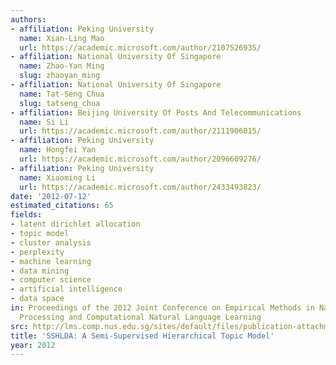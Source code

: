 ```yaml
---
authors:
- affiliation: Peking University
  name: Xian-Ling Mao
  url: https://academic.microsoft.com/author/2107526935/
- affiliation: National University Of Singapore
  name: Zhao-Yan Ming
  slug: zhaoyan_ming
- affiliation: National University Of Singapore
  name: Tat-Seng Chua
  slug: tatseng_chua
- affiliation: Beijing University Of Posts And Telecommunications
  name: Si Li
  url: https://academic.microsoft.com/author/2111906015/
- affiliation: Peking University
  name: Hongfei Yan
  url: https://academic.microsoft.com/author/2096609276/
- affiliation: Peking University
  name: Xiaoming Li
  url: https://academic.microsoft.com/author/2433493823/
date: '2012-07-12'
estimated_citations: 65
fields:
- latent dirichlet allocation
- topic model
- cluster analysis
- perplexity
- machine learning
- data mining
- computer science
- artificial intelligence
- data space
in: Proceedings of the 2012 Joint Conference on Empirical Methods in Natural Language
  Processing and Computational Natural Language Learning
src: http://lms.comp.nus.edu.sg/sites/default/files/publication-attachments/Xianling_Mao_EMNLP2012.pdf
title: 'SSHLDA: A Semi-Supervised Hierarchical Topic Model'
year: 2012
---
```

